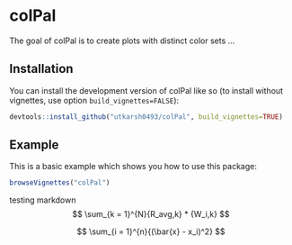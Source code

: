 
# colPal

<!-- badges: start -->
<!-- badges: end -->

The goal of colPal is to create plots with distinct color sets ...

## Installation

You can install the development version of colPal like so (to install without vignettes, use option `build_vignettes=FALSE`):

``` r
devtools::install_github("utkarsh0493/colPal", build_vignettes=TRUE)
```

## Example

This is a basic example which shows you how to use this package:

``` r
browseVignettes("colPal")
```


testing markdown
$$
\sum_{k = 1}^{N}{R_avg,k} * {W_i,k}
$$


$$
\sum_{i = 1}^{n}{(\bar{x} - x_i)^2}
$$

